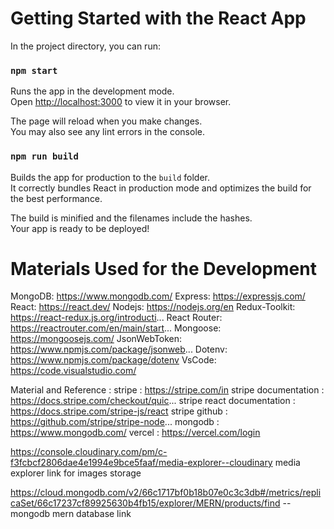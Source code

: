 # Getting Started with the React App

In the project directory, you can run:

### `npm start`

Runs the app in the development mode.\
Open [http://localhost:3000](http://localhost:3000) to view it in your browser.

The page will reload when you make changes.\
You may also see any lint errors in the console.


### `npm run build`

Builds the app for production to the `build` folder.\
It correctly bundles React in production mode and optimizes the build for the best performance.

The build is minified and the filenames include the hashes.\
Your app is ready to be deployed!


# Materials Used for the Development

MongoDB: https://www.mongodb.com/
Express: https://expressjs.com/
React: https://react.dev/
Nodejs: https://nodejs.org/en
Redux-Toolkit: https://react-redux.js.org/introducti...
React Router: https://reactrouter.com/en/main/start...
Mongoose: https://mongoosejs.com/
JsonWebToken: https://www.npmjs.com/package/jsonweb...
Dotenv: https://www.npmjs.com/package/dotenv
VsCode: https://code.visualstudio.com/


Material and Reference : 
stripe : https://stripe.com/in
stripe documentation : https://docs.stripe.com/checkout/quic...
stripe react documentation : https://docs.stripe.com/stripe-js/react
stripe github : https://github.com/stripe/stripe-node...
mongodb : https://www.mongodb.com/
vercel : https://vercel.com/login

https://console.cloudinary.com/pm/c-f3fcbcf2806dae4e1994e9bce5faaf/media-explorer--cloudinary media explorer link for images storage

https://cloud.mongodb.com/v2/66c1717bf0b18b07e0c3c3db#/metrics/replicaSet/66c17237cf89925630b4fb15/explorer/MERN/products/find -- mongodb mern database link


